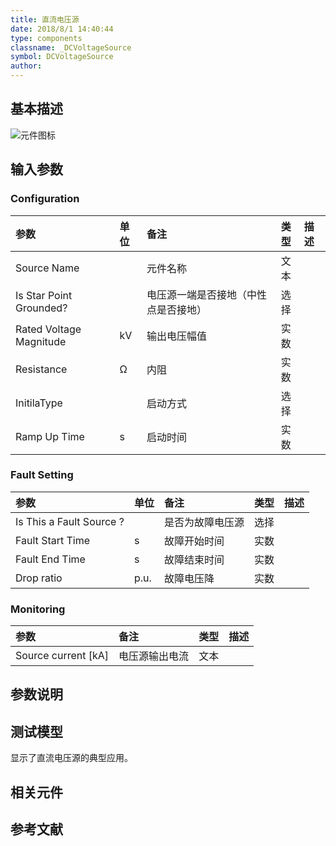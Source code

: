 ```yaml
---
title: 直流电压源
date: 2018/8/1 14:40:44
type: components
classname: _DCVoltageSource
symbol: DCVoltageSource
author: 
---
```

## <span id="comp_desc">基本描述</span>
![元件图标]()

## <span id="comp_params">输入参数</span>
### <span id="comp_params_group_Configuration">Configuration</span>
| 参数 | 单位 | 备注 | 类型 | 描述 |
| :--- | :--- | :--- | :--: | :--- |
| <span id="comp_params_param_Name">Source Name</span> |  | 元件名称 | 文本 |  |
| <span id="comp_params_param_Grnd">Is Star Point Grounded?</span> |  | 电压源一端是否接地（中性点是否接地） | 选择 |  |
| <span id="comp_params_param_Vm">Rated Voltage Magnitude</span> | kV | 输出电压幅值 | 实数 |  |
| <span id="comp_params_param_R">Resistance</span> | Ω | 内阻 | 实数 |  |
| <span id="comp_params_param_Init">InitilaType</span> |  | 启动方式 | 选择 |  |
| <span id="comp_params_param_Tc">Ramp Up Time</span> | s | 启动时间 | 实数 |  |

[Source Name]: #comp_params_param_Name "Source Name"
[Is Star Point Grounded?]: #comp_params_param_Grnd "Is Star Point Grounded?"
[Rated Voltage Magnitude]: #comp_params_param_Vm "Rated Voltage Magnitude"
[Resistance]: #comp_params_param_R "Resistance"
[InitilaType]: #comp_params_param_Init "InitilaType"
[Ramp Up Time]: #comp_params_param_Tc "Ramp Up Time"

### <span id="comp_params_group_Fault">Fault Setting</span>
| 参数 | 单位 | 备注 | 类型 | 描述 |
| :--- | :--- | :--- | :--: | :--- |
| <span id="comp_params_param_Fault">Is This a Fault Source ?</span> |  | 是否为故障电压源 | 选择 |  |
| <span id="comp_params_param_Tfs">Fault Start Time</span> | s | 故障开始时间 | 实数 |  |
| <span id="comp_params_param_Tfe">Fault End Time</span> | s | 故障结束时间 | 实数 |  |
| <span id="comp_params_param_Dr">Drop ratio</span> | p.u. | 故障电压降 | 实数 |  |

[Is This a Fault Source ?]: #comp_params_param_Fault "Is This a Fault Source ?"
[Fault Start Time]: #comp_params_param_Tfs "Fault Start Time"
[Fault End Time]: #comp_params_param_Tfe "Fault End Time"
[Drop ratio]: #comp_params_param_Dr "Drop ratio"

### <span id="comp_params_group_Monitoring">Monitoring</span>
| 参数 | 备注 | 类型 | 描述 |
| :--- | :--- | :--: | :--- |
| <span id="comp_params_param_I">Source current \[kA\]</span> | 电压源输出电流 | 文本 |  |

[Source current \[kA\]]: #comp_params_param_I "Source current \[kA\]"


## <span id="comp_remarks">参数说明</span>


## <span id="comp_example">测试模型</span>
[<test name>](<test link>)显示了直流电压源的典型应用。

## <span id="comp_seealso">相关元件</span>

## <span id="comp_ref">参考文献</span>



